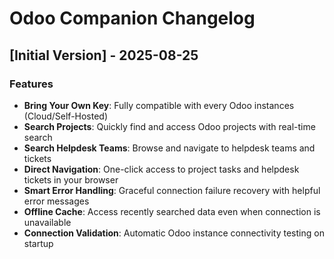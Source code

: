 # Odoo Companion Changelog

## [Initial Version] - 2025-08-25

### Features

- **Bring Your Own Key**: Fully compatible with every Odoo instances (Cloud/Self-Hosted)
- **Search Projects**: Quickly find and access Odoo projects with real-time search
- **Search Helpdesk Teams**: Browse and navigate to helpdesk teams and tickets
- **Direct Navigation**: One-click access to project tasks and helpdesk tickets in your browser
- **Smart Error Handling**: Graceful connection failure recovery with helpful error messages
- **Offline Cache**: Access recently searched data even when connection is unavailable
- **Connection Validation**: Automatic Odoo instance connectivity testing on startup
